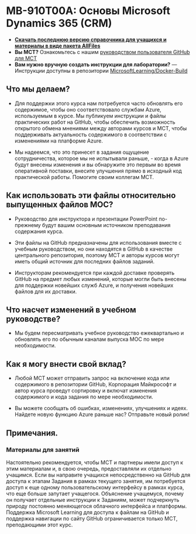# MB-910T00A: Основы Microsoft Dynamics 365 (CRM)

- **[Скачать последнюю версию справочника для учащихся и материалы в виде пакета AllFiles](https://learningdownloadcenter.microsoft.com/)**
- **Вы MCT?** Ознакомьтесь с нашим [руководством пользователя GitHub для MCT](https://microsoftlearning.github.io/MCT-User-Guide/)
- **Вам нужно вручную создать инструкции для лаборатории?** — Инструкции доступны в репозитории [MicrosoftLearning/Docker-Build](https://github.com/MicrosoftLearning/Docker-Build)

## Что мы делаем?

- Для поддержки этого курса нам потребуется часто обновлять его содержимое, чтобы оно соответствовало службам Azure, используемым в курсе.  Мы публикуем инструкции и файлы практических работ на GitHub, чтобы обеспечить возможность открытого обмена мнениями между авторами курсов и MCT, чтобы поддерживать актуальность содержимого в соответствии с изменениями на платформе Azure.

- Мы надеемся, что это принесет в задания ощущение сотрудничества, которое мы не испытывали раньше, - когда в Azure будут внесены изменения и вы обнаружите это первым во время оперативной поставки, внесите улучшения прямо в исходный код практической работы.  Помогите своим коллегам MCT.

## Как использовать эти файлы относительно выпущенных файлов MOC?

- Руководство для инструктора и презентации PowerPoint по-прежнему будут вашим основным источником преподавания содержания курса.

- Эти файлы на GitHub предназначены для использования вместе с учебным руководством, но они находятся в GitHub в качестве центрального репозитория, поэтому MCT и авторы курсов могут иметь общий источник для последних файлов заданий.

- Инструкторам рекомендуется при каждой доставке проверять GitHub на предмет любых изменений, которые могли быть внесены для поддержки новейших служб Azure, и получения новейших файлов для их доставки.

## Что насчет изменений в учебном руководстве?

- Мы будем пересматривать учебное руководство ежеквартально и обновлять его по обычным каналам выпуска MOC по мере необходимости.

## Как я могу внести свой вклад?

- Любой MCT может отправить запрос на включение кода или содержимого в репозитории GitHub, Корпорация Майкрософт и автор курса проведут сортировку и включат изменения содержимого и кода задания по мере необходимости.

- Вы можете сообщать об ошибках, изменениях, улучшениях и идеях.  Найдете новую функцию Azure раньше нас?  Отправьте новый ролик!

## Примечания.

### Материалы для занятий

Настоятельно рекомендуется, чтобы MCT и партнеры имели доступ к этим материалам и, в свою очередь, предоставляли их отдельно учащимся.  Если вы направите учащихся непосредственно на GitHub для доступа к этапам Задания в рамках текущего занятия, им потребуется доступ к еще одному пользовательскому интерфейсу в рамках курса, что еще больше запутает учащегося. Объяснение учащемуся, почему он получает отдельные инструкции к Заданиям, может подчеркнуть природу постоянно меняющегося облачного интерфейса и платформы. Поддержка Microsoft Learning для доступа к файлам на GitHub и поддержка навигации по сайту GitHub ограничивается только MCT, преподающими этот курс.
